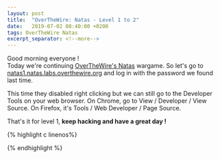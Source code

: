 ```yaml
---
layout: post
title:  "OverTheWire: Natas - Level 1 to 2"
date:   2019-07-02 08:40:00 +0200
tags: OverTheWire Natas
excerpt_separator: <!--more-->
---
```


Good morning everyone !<br>
Today we're continuing [OverTheWire's Natas](http://overthewire.org/wargames/natas/) wargame.<!--more--> So let's go to [natas1.natas.labs.overthewire.org](http://natas1.natas.labs.overthewire.org) and log in with the password we found last time. 

This time they disabled right clicking but we can still go to the Developer Tools on your web browser. 
On Chrome, go to View / Developer / View Source. On Firefox, it's Tools / Web Developer / Page Source.

That's it for level 1, **keep hacking and have a great day !**

{% highlight c linenos%}

{% endhighlight  %}